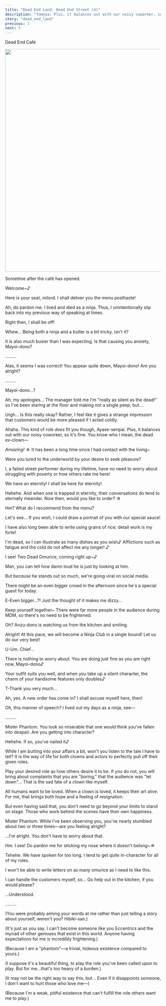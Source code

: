 ```yaml
---
title: "Dead End Land: Dead End Street (4)"
description: "Tomoya: Plus, it balances out with our noisy coworker, so it's fine. You know who I mean, the dead ex-clown—"
story: "dead_end_land"
previous: 3
next: 5
---
```


<Season s="Summer"/>

<Location>Dead End Café</Location>

<Image src="/img/tl/dead end land/4/1.jpg" layout="responsive" width="1560" height="720" quality="100" />

<Narration>Sometime after the café has opened.</Narration>

<Bubble character="Shinobu">

Welcome\~♪

Here is your seat, milord. I shall deliver you the menu posthaste!

Ah, do pardon me. I lived and died as a ninja. Thus, I unintentionally slip back into my previous way of speaking at times.

Right then, I shall be off!

Whew... Being both a ninja and a butler is a bit tricky, isn't it?

It is also much busier than I was expecting. Is that causing you anxiety, Mayoi-dono?

</Bubble>

<Bubble character="Mayoi">

.........

</Bubble>

<Bubble character="Shinobu">

Alas, it seems I was correct! You appear quite down, Mayoi-dono! Are you alright?

</Bubble>

<Bubble character="Mayoi">

.........

</Bubble>

<Bubble character="Shinobu">

Mayoi-dono...?

</Bubble>

<Bubble character="Mayoi">

Ah, my apologies... The manager told me I'm "really as silent as the dead!" so I've been staring at the floor and making not a single peep, but...

Urgh... Is this really okay? Rather, I feel like it gives a strange impression that customers would be more pleased if I acted coldly.

</Bubble>

<Bubble character="Tomoya">

Ahaha. This kind of role _does_ fit you though, Ayase-senpai. Plus, it balances out with our noisy coworker, so it's fine. You know who I mean, the dead ex-clown—

</Bubble>

<Bubble character="Wataru">

_Amazing!_ ☆ It has been a long time since I had contact with the living\~

Were you lured to the underworld by your desire to seek pleasure?

I, a failed street performer during my lifetime, have no need to worry about struggling with poverty or how others rate me here!

We have an eternity! I shall be here for eternity!

Hehehe. And when one is trapped in eternity, their conversations do tend to eternally meander. Now then, would you like to order? ☆

Hm? What do I recommend from the menu?

Let's see... If you wish, I could draw a portrait of you with our special sauce!

I have also long been able to write using grains of rice; detail work is my forte!

I'm dead, so I can illustrate as many dishes as you wish♪ Afflictions such as fatigue and the cold do not affect me any longer! ♪

I see! Two Dead Omurice, coming right up\~♪

</Bubble>

<Bubble character="Tomoya">

Man, you can tell how damn loud he is just by looking at him.

But _because_ he stands out so much, we're going viral on social media.

There might be an even bigger crowd in the afternoon since he's a special guest for today.

</Bubble>

<Bubble character="Mayoi">

E-Even bigger...?! Just the thought of it makes me dizzy...

</Bubble>

<Bubble character="Shinobu">

Keep yourself together\~ There were far more people in the audience during MDM, so there's no need to be frightened.

Oh? Anzu-dono is watching us from the kitchen and smiling.

Alright! At this pace, we will become a Ninja _Club_ in a single bound! Let us do our very best!

</Bubble>

<Bubble character="Mayoi">

U-Um. Chief...

</Bubble>

<Bubble character="Shinobu">

There is nothing to worry about. You are doing just fine as you are right now, Mayoi-dono♪

Your outfit suits you well, and when you take up a silent character, the charm of your handsome features only doubles♪

</Bubble>

<Bubble character="Mayoi">

T-Thank you very much...

</Bubble>

<Bubble character="Shinobu">

Ah, yes. A new order has come in? I shall excuse myself here, then!

Oh, this manner of speech? I lived out my days as a ninja, see—

</Bubble>

<Bubble character="Mayoi">

.........

</Bubble>

<Bubble character="Wataru">

Mister Phantom. You look so miserable that one would think you've fallen into despair. Are you getting into character?

Hehehe. If so, you've nailed it♪

While I am butting into your affairs a bit, won't you listen to the tale I have to tell? It is the way of life for both clowns and actors to perfectly pull off their given roles.

Play your desired role as how others desire it to be. If you do not, you will bring about complaints that you are "boring," that the audience was "let down"... That is the sad fate of a clown like myself.

All humans want to be loved. When a clown is loved, it keeps their art alive. For me, that brings both hope and a feeling of resignation.

But even having said that, you don't need to go beyond your limits to stand on stage. Those who work behind the scenes have their own happiness.

Mister Phantom. While I've been observing you, you've nearly stumbled about two or three times—are you feeling alright?

</Bubble>

<Bubble character="Mayoi">

...I'm alright. You don't have to worry about that.

</Bubble>

<Bubble character="Wataru">

Hm. I see! Do pardon me for sticking my nose where it doesn't belong\~☆

Tehehe. We have spoken for too long. I tend to get _quite_ in-character for all of my roles.

I won't be able to write letters on as many omurice as I need to like this.

I can handle the customers myself, so... Go help out in the kitchen, if you would please?

</Bubble>

<Bubble character="Mayoi">

...Understood.

.........

<Thought>(You were probably aiming your words at me rather than just telling a story about yourself, weren't you? Hibiki-san.)</Thought>

<Thought>(It's just as you say. I can't become someone like you Eccentrics and the myriad of other geniuses that exist in this world. Anyone having expectations for me is incredibly frightening.)</Thought>

<Thought>(Because I am a "phantom"—a trivial, hideous existence compared to yours.)</Thought>

<Thought>(I suppose it's a beautiful thing, to play the role you've been called upon to play. But for me...that's too heavy of a burden.)</Thought>

<Thought>(It may not be the right way to say this, but... Even if it disappoints someone, I don't want to hurt those who love me—)</Thought>

<Thought>(Because I'm a weak, pitiful existence that can't fulfill the role others want me to play.)</Thought>

</Bubble>
